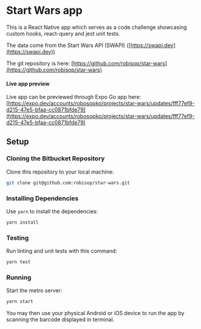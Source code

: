 # Start Wars app

This is a React Native app which serves as a code challenge showcasing custom hooks, react-query and jest unit tests.

The data come from the Start Wars API (SWAPI) ([https://swapi.dev](https://swapi.dev))

The git repository is here: [https://github.com/robisop/star-wars](https://github.com/robisop/star-wars)

#### Live app preview

Live app can be previewed through Expo Go app here:
[https://expo.dev/accounts/robosopko/projects/star-wars/updates/fff77ef9-d215-47e5-bfaa-cc0871bfde79](https://expo.dev/accounts/robosopko/projects/star-wars/updates/fff77ef9-d215-47e5-bfaa-cc0871bfde79)

## Setup

### Cloning the Bitbucket Repository

Clone this repository to your local machine:

```bash
git clone git@github.com:robisop/star-wars.git
```

### Installing Dependencies

Use `yarn` to install the dependencies:

```bash
yarn install
```

### Testing

Run linting and unit tests with this command:

```bash
yarn test
```

### Running

Start the metro server:

```bash
yarn start
```

You may then use your physical Android or iOS device to run the app by scanning the barcode displayed in terminal.
